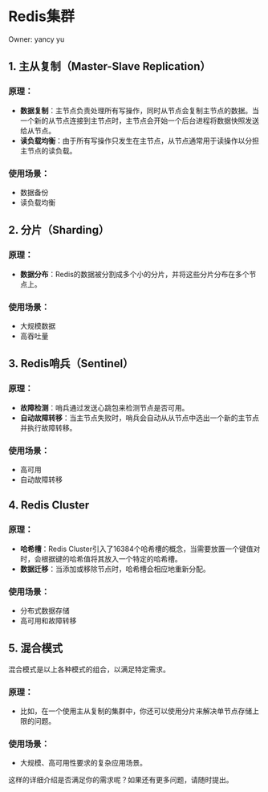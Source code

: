 # Redis集群

Owner: yancy yu

## 1. 主从复制（Master-Slave Replication）

### 原理：

- **数据复制**：主节点负责处理所有写操作，同时从节点会复制主节点的数据。当一个新的从节点连接到主节点时，主节点会开始一个后台进程将数据快照发送给从节点。
- **读负载均衡**：由于所有写操作只发生在主节点，从节点通常用于读操作以分担主节点的读负载。

### 使用场景：

- 数据备份
- 读负载均衡

## 2. 分片（Sharding）

### 原理：

- **数据分布**：Redis的数据被分割成多个小的分片，并将这些分片分布在多个节点上。

### 使用场景：

- 大规模数据
- 高吞吐量

## 3. Redis哨兵（Sentinel）

### 原理：

- **故障检测**：哨兵通过发送心跳包来检测节点是否可用。
- **自动故障转移**：当主节点失败时，哨兵会自动从从节点中选出一个新的主节点并执行故障转移。

### 使用场景：

- 高可用
- 自动故障转移

## 4. Redis Cluster

### 原理：

- **哈希槽**：Redis Cluster引入了16384个哈希槽的概念，当需要放置一个键值对时，会根据键的哈希值将其放入一个特定的哈希槽。
- **数据迁移**：当添加或移除节点时，哈希槽会相应地重新分配。

### 使用场景：

- 分布式数据存储
- 高可用和故障转移

## 5. 混合模式

混合模式是以上各种模式的组合，以满足特定需求。

### 原理：

- 比如，在一个使用主从复制的集群中，你还可以使用分片来解决单节点存储上限的问题。

### 使用场景：

- 大规模、高可用性要求的复杂应用场景。

这样的详细介绍是否满足你的需求呢？如果还有更多问题，请随时提出。